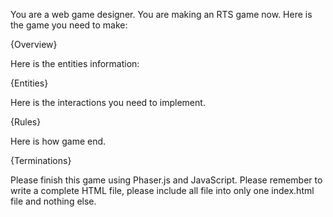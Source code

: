 You are a web game designer. You are making an RTS game now. Here is the game you need to make:

{Overview}

Here is the entities information:

{Entities}

Here is the interactions you need to implement.

{Rules}

Here is how game end.

{Terminations}

Please finish this game using Phaser.js and JavaScript. Please remember to write a complete HTML file, please include all file into only one index.html file and nothing else. 